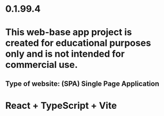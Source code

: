 # 0.1.99.4

# This web-base app project is created for educational purposes only and is not intended for commercial use.

## Type of website: (SPA) Single Page Application


# React + TypeScript + Vite



